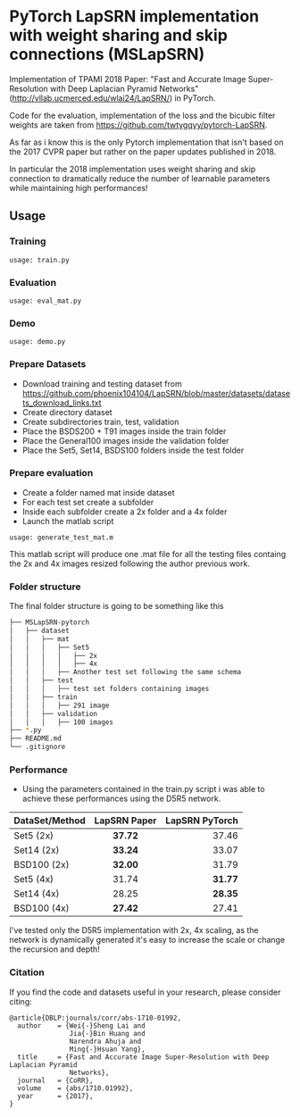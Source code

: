 # PyTorch LapSRN implementation with weight sharing and skip connections (MSLapSRN)

Implementation of TPAMI 2018 Paper: "Fast and Accurate Image Super-Resolution with Deep Laplacian Pyramid Networks"(http://vllab.ucmerced.edu/wlai24/LapSRN/) in PyTorch.

Code for the evaluation, implementation of the loss and the bicubic filter weights are taken from https://github.com/twtygqyy/pytorch-LapSRN.

As far as i know this is the only Pytorch implementation that isn't based on the 2017 CVPR paper but rather on the paper updates published in 2018.

In particular the 2018 implementation uses weight sharing and skip connection to dramatically reduce the number of learnable parameters while maintaining high performances!

## Usage
### Training
```
usage: train.py
```
### Evaluation
```
usage: eval_mat.py
```

### Demo
```
usage: demo.py
```

### Prepare Datasets
  - Download training and testing dataset from https://github.com/phoenix104104/LapSRN/blob/master/datasets/datasets_download_links.txt
  - Create directory dataset
  - Create subdirectories train, test, validation
  - Place the BSDS200 + T91 images inside the train folder
  - Place the General100 images inside the validation folder
  - Place the Set5, Set14, BSDS100 folders inside the test folder
 
### Prepare evaluation
  - Create a folder named mat inside dataset
  - For each test set create a subfolder
  - Inside each subfolder create a 2x folder and a 4x folder
  - Launch the matlab script
```
usage: generate_test_mat.m
```
This matlab script will produce one .mat file for all the testing files containg the 2x and 4x images resized following the author previous work.

### Folder structure
The final folder structure is going to be something like this
```bash
├── MSLapSRN-pytorch
│   ├── dataset
│   │   ├── mat
│   │   │   ├── Set5
│   │   │   │   ├── 2x
│   │   │   │   ├── 4x
│   │   │   ├── Another test set following the same schema
│   │   ├── test
│   │   │   ├── test set folders containing images
│   │   ├── train
│   │   │   ├── 291 image
│   │   ├── validation
│   │   │   ├── 100 images
├── *.py
├── README.md
└── .gitignore
```
### Performance
- Using the parameters contained in the train.py script i was able to achieve these performances using the D5R5 network.
  
| DataSet/Method        | LapSRN Paper          | LapSRN PyTorch|
| ------------- |:-------------:| -----:|
| Set5 (2x)     | **37.72**      | 37.46 |
| Set14 (2x)    | **33.24**      | 33.07 |
| BSD100 (2x)   | **32.00**      | 31.79 |
| Set5 (4x)     | 31.74      | **31.77** |
| Set14 (4x)    | 28.25      | **28.35** |
| BSD100 (4x)   | **27.42**      | 27.41 |

I've tested only the D5R5 implementation with 2x, 4x scaling, as the network is dynamically generated it's easy to increase the scale or change the recursion and depth!

### Citation

If you find the code and datasets useful in your research, please consider citing:
    
    @article{DBLP:journals/corr/abs-1710-01992,
      author    = {Wei{-}Sheng Lai and
                   Jia{-}Bin Huang and
                   Narendra Ahuja and
                   Ming{-}Hsuan Yang},
      title     = {Fast and Accurate Image Super-Resolution with Deep Laplacian Pyramid
                   Networks},
      journal   = {CoRR},
      volume    = {abs/1710.01992},
      year      = {2017},
    }
